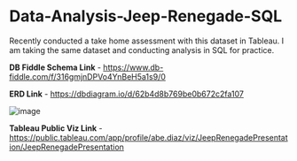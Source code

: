 # Data-Analysis-Jeep-Renegade-SQL
Recently conducted a take home assessment with this dataset in Tableau. I am taking the same dataset and conducting analysis in SQL for practice.

**DB Fiddle Schema Link** - https://www.db-fiddle.com/f/316gmjnDPVo4YnBeH5a1s9/0

**ERD Link** - https://dbdiagram.io/d/62b4d8b769be0b672c2fa107

![image](https://user-images.githubusercontent.com/74512335/175404779-d93e8bac-f752-4300-bcba-48e4a078b4f7.png)

**Tableau Public Viz Link** - https://public.tableau.com/app/profile/abe.diaz/viz/JeepRenegadePresentation/JeepRenegadePresentation
